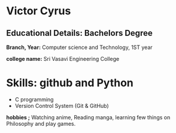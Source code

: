 # Victor Cyrus

## Educational Details: Bachelors Degree

**Branch, Year:** Computer science and Technology, 1ST year

**college name:** Sri Vasavi Engineering College

# Skills: github and Python

- C programming 
- Version Control System (Git & GitHub)

**hobbies ;** Watching anime, Reading manga, learning few things on Philosophy and play games.

